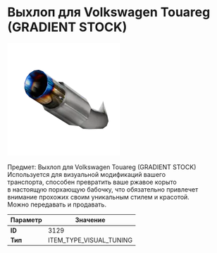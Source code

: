 # Выхлоп для Volkswagen Touareg (GRADIENT STOCK)

![Item Image](../img/3129.webp?raw=true)

Предмет: Выхлоп для Volkswagen Touareg (GRADIENT STOCK)<br>Используется для визуальной модификаций вашего<br>транспорта, способен превратить ваше ржавое корыто<br>в настоящую порхающую бабочку, что обязательно привлечет<br>внимание прохожих своим уникальным стилем и красотой.<br>Можно передавать и продавать.


| Параметр | Значение |
|----------|----------|
| **ID** | 3129 |
| **Тип** | ITEM_TYPE_VISUAL_TUNING |

